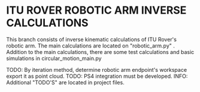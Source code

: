 # ITU ROVER ROBOTIC ARM INVERSE CALCULATIONS
This branch consists of inverse kinematic calculations of ITU Rover's robotic arm. The main calculations are located on "robotic_arm.py" .
Addition to the main calculations, there are some test calculations and basic simulations in circular_motion_main.py

TODO: By iteration method, determine robotic arm endpoint's workspace export it as point cloud.
TODO: PS4 integration must be developed.
INFO: Additional "TODO'S" are located in project files.
